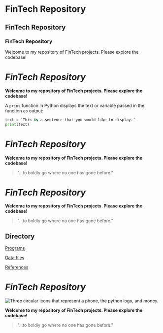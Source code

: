 # FinTech Repository

## FinTech Repository

### FinTech Repository

Welcome to my repository of FinTech projects. Please explore the codebase!

# *FinTech Repository*

**Welcome to my repository of FinTech projects. Please explore the codebase!**

A `print` function in Python displays the text or variable passed in the function as output:

```python
text = ‘This is a sentence that you would like to display.’
print(text)
```

# *FinTech Repository*

**Welcome to my repository of FinTech projects. Please explore the codebase!**

> "...to boldly go where no one has gone before."

# *FinTech Repository*

**Welcome to my repository of FinTech projects. Please explore the codebase!**

> "...to boldly go where no one has gone before."

## Directory

[Programs](code)

[Data files](data)

[References](references)

# *FinTech Repository*

![Three circular icons that represent a phone, the python logo, and money.](images/fintech.png)

**Welcome to my repository of FinTech projects. Please explore the codebase!**

> "...to boldly go where no one has gone before."

